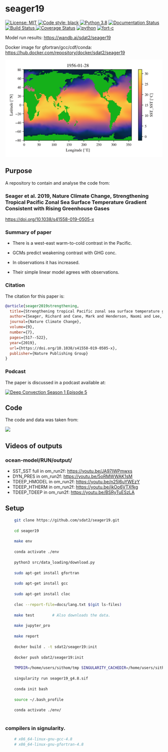 # seager19
<a href="https://opensource.org/licenses/MIT"><img alt="License: MIT" src=https://img.shields.io/badge/License-MIT-blue.svg></a>
 <a href="https://github.com/psf/black"><img alt="Code style: black" src="https://img.shields.io/badge/code%20style-black-000000.svg"></a>
 <a href=https://www.python.org/downloads/release/python-388/><img src='https://img.shields.io/badge/python-3.8-blue.svg' alt='Python 3.8' /></a>
<a href='https://seager19.readthedocs.io/en/latest/?badge=latest'>
    <img src='https://readthedocs.org/projects/seager19/badge/?version=latest' alt='Documentation Status' />
</a>
<a href='https://travis-ci.com/sdat2/seager19'>
    <img src='https://travis-ci.com/sdat2/seager19.svg?branch=main' alt='Build Status' />
</a>
<a href='https://coveralls.io/github/sdat2/seager19?branch=main'><img src='https://coveralls.io/repos/github/sdat2/seager19/badge.svg?branch=main' alt='Coverage Status' /></a>
<a href=https://github.com/sdat2/seager19/actions><img src='https://github.com/sdat2/seager19/actions/workflows/python.yml/badge.svg' alt='python' /></a>
<a href=https://github.com/sdat2/seager19/actions><img src='https://github.com/sdat2/seager19/actions/workflows/fort-c.yml/badge.svg' alt='fort-c' /></a>

Model run results: <https://wandb.ai/sdat2/seager19>

Docker image for gfortran/gcc/cdf/conda: <https://hub.docker.com/repository/docker/sdat2/seager19>

![SST output over spin up period](gifs/om_diag_SST_SST.gif)

## Purpose

A repository to contain and analyse the code from:

### Seager et al. 2019, Nature Climate Change, Strengthening Tropical Pacific Zonal Sea Surface Temperature Gradient Consistent with Rising Greenhouse Gases

<https://doi.org/10.1038/s41558-019-0505-x>

### Summary of paper

- There is a west-east warm-to-cold contrast in the Pacific.

- GCMs predict weakening contrast with GHG conc.

- In observations it has increased.

- Their simple linear model agrees with observations.

### Citation

The citation for this paper is:

```bibtex
@article{seager2019strengthening,
  title={Strengthening tropical Pacific zonal sea surface temperature gradient consistent with rising greenhouse gases},
  author={Seager, Richard and Cane, Mark and Henderson, Naomi and Lee, Dong-Eun and Abernathey, Ryan and Zhang, Honghai},
  journal={Nature Climate Change},
  volume={9},
  number={7},
  pages={517--522},
  year={2019},
  url={https://doi.org/10.1038/s41558-019-0505-x},
  publisher={Nature Publishing Group}
}
```

### Podcast

The paper is discussed in a podcast available at:

<a href='https://deep-convection.org/2020/04/13/episode-5-richard-seager/'>
    <img src='https://deep-convection.org/wp-content/uploads/2020/02/DC_logo_small_rectangular.png' alt='Deep Convection Season 1 Episode 5' width='150' />
</a>

## Code

The code and data was taken from:

<a href='http://kage.ldeo.columbia.edu:81/SOURCES/.LDEO/.ClimateGroup/.PROJECTS/.PublicationsData/.Seager_etal_NCC-2019/'>
<img src='https://upload.wikimedia.org/wikipedia/en/thumb/f/f1/Columbia_University_shield.svg/1200px-Columbia_University_shield.svg.png', width='150'>
</a>

## Videos of outputs

### ocean-model/RUN/output/

- SST_SST full in om_run2f: <https://youtu.be/JA97IWPmwxs>
- DYN_PRES in om_run2f: <https://youtu.be/5oRMWWAK1sM>
- TDEEP_HMODEL in om_run2f: <https://youtu.be/n25l6uYWEzY>
- TDEEP_HTHERM in om_run2f: <https://youtu.be/ikOo6VTXfkg>
- TDEEP_TDEEP in om_run2f: <https://youtu.be/BSRyTuESzLA>

## Setup

```bash
    git clone https://github.com/sdat2/seager19.git

    cd seager19

    make env

    conda activate ./env

    python3 src/data_loading/download.py

    sudo apt-get install gfortran

    sudo apt-get install gcc

    sudo apt-get install cloc

    cloc --report-file=docs/lang.txt $(git ls-files)

    make test        # Also downloads the data.

    make jupyter_pro

    make report

    docker build . -t sdat2/seager19:init

    docker push sdat2/seager19:init

    TMPDIR=/home/users/sithom/tmp SINGULARITY_CACHEDIR=/home/users/sithom/tmp singularity pull docker://sdat2/seager19:g4.8

    singularity run seager19_g4.8.sif

    conda init bash

    source ~/.bash_profile

    conda activate ./env/
    
```

### compilers in signularity.

```bash
    # x86_64-linux-gnu-gcc-4.8
    # x86_64-linux-gnu-gfortran-4.8
```
